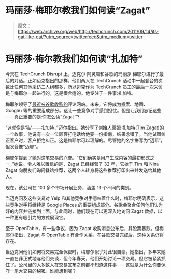 # 玛丽莎·梅耶尔教我们如何读“Zagat”

> 原文：<https://web.archive.org/web/http://techcrunch.com/2011/09/14/its-gat-like-cat/?utm_source=twitterfeed&utm_medium=twitter>

# 玛丽莎·梅尔教我们如何读“扎加特”

今天在 TechCrunch Disrupt 上，迈克尔·阿灵顿和谷歌的玛丽莎·梅耶尔进行了最后的对话。正如迈克指出的那样，他们两人在 TechCrunch 活动中一起登台的次数比任何其他采访二人组都多，所以迈克作为 TechCrunch 员工的最后一次采访是与梅耶尔一起进行的，这是很合适的。他专注于一件事:扎加特。

梅耶尔领导了[最近被谷歌收购的](https://web.archive.org/web/20230205030941/https://techcrunch.com/2011/09/08/google-acquires-zagat-to-flesh-out-local-ratings/)评论网站。未来，它将成为搜索、地图、Google+等的重要组成部分。这让一些竞争对手感到担忧。但是让我们忘记这些——真正重要的是:你怎么读“Zagat ”?

“这就像是‘猫’——扎加特，”迈尔指出。她分享了创始人蒂姆·扎加特(Tim Zagat)的一个故事，他说有一次一位顾客打电话给他要一份指南，结果念错了。当他试图纠正客户时，客户拒绝纠正。这是梅耶尔可以理解的。尽管她的名字拼写为“迈耶”，但发音像“迈耶”。

梅耶尔提到了她对这笔交易的兴奋。“它们确实是用户生成内容的最初形式之一，”她说。令人难以置信的是，Zagat 已经经营了 32 年，它始于 Tim 和 Nina Zagat 向朋友们询问餐馆推荐，这两个人转身将这些推荐打印出来并发送给其他人。

现在，该公司在 100 多个市场开展业务，涵盖 13 个不同的类别。

当迈克问及这些交易对 Yelp 和其他竞争对手意味着什么时，梅耶尔明确表示，这些竞争对手将继续是 Google Places 的重要组成部分。谷歌会聚合任何他们认为好的内容并链接到上面。与此同时，他们现在可以更深入地访问 Zagat 数据，以一种更有吸引力的方式展现它。

至于 OpenTable，有一些争议，因为 Zagat 收购消息公布后，其股票暴跌。但梅耶尔指出，Zagat 与 OpenTable 有合作关系，在谷歌交易完成后，这种关系仍将存在。

当迈克问他们如何将交易完全保密时，梅耶尔似乎对此很自豪。她指出，多年来她一直在非正式地与他们交谈，但今年春天，他们开始讨论一项交易。但它被紧紧抓住了。公司里的大多数人在交易宣布之前都不知道这件事——这就是为什么你要保守一笔大交易的秘密。谁能想到呢？